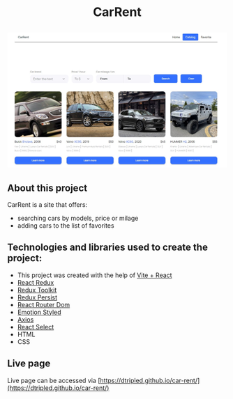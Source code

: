 <h1 align="center">CarRent</h1>
<h2 align="center">

<img src="src/images/banner.jpg">

## About this project

CarRent is a site that offers:

- searching cars by models, price or milage
- adding cars to the list of favorites

## Technologies and libraries used to create the project:

- This project was created with the help of [Vite + React](https://github.com/vitejs/vite)
- [React Redux](https://react-redux.js.org)
- [Redux Toolkit](https://redux-toolkit.js.org)
- [Redux Persist](https://github.com/rt2zz/redux-persist)
- [React Router Dom](https://reactrouter.com/en/main)
- [Emotion Styled](https://emotion.sh/docs/styled)
- [Axios](https://axios-http.com/ru/docs/intro)
- [React Select](https://react-select.com)
- HTML
- CSS

## Live page

Live page can be accessed via [https://dtripled.github.io/car-rent/](https://dtripled.github.io/car-rent/)
